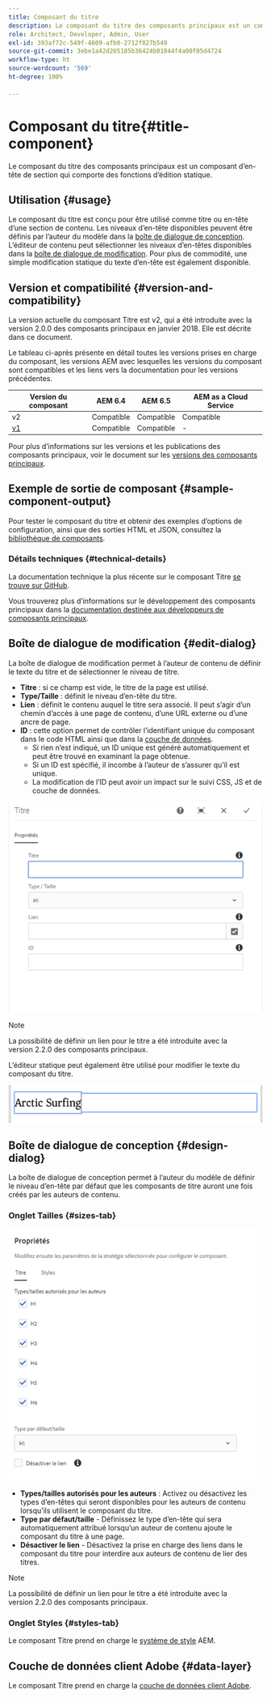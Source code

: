 ```yaml
---
title: Composant du titre
description: Le composant du titre des composants principaux est un composant d’en-tête de section qui comporte des fonctions d’édition statique.
role: Architect, Developer, Admin, User
exl-id: 393af72c-549f-4609-afb0-2712f827b549
source-git-commit: 3ebe1a42d265185b36424b01844f4a00f05d4724
workflow-type: ht
source-wordcount: '569'
ht-degree: 100%

---
```


# Composant du titre{#title-component}

Le composant du titre des composants principaux est un composant d’en-tête de section qui comporte des fonctions d’édition statique.

## Utilisation {#usage}

Le composant du titre est conçu pour être utilisé comme titre ou en-tête d’une section de contenu. Les niveaux d’en-tête disponibles peuvent être définis par l’auteur du modèle dans la [boîte de dialogue de conception](#design-dialog). L’éditeur de contenu peut sélectionner les niveaux d’en-têtes disponibles dans la [boîte de dialogue de modification](#edit-dialog). Pour plus de commodité, une simple modification statique du texte d’en-tête est également disponible.

## Version et compatibilité {#version-and-compatibility}

La version actuelle du composant Titre est v2, qui a été introduite avec la version 2.0.0 des composants principaux en janvier 2018. Elle est décrite dans ce document.

Le tableau ci-après présente en détail toutes les versions prises en charge du composant, les versions AEM avec lesquelles les versions du composant sont compatibles et les liens vers la documentation pour les versions précédentes.

| Version du composant | AEM 6.4 | AEM 6.5 | AEM as a Cloud Service |
|---|---|---|---|
| v2 | Compatible | Compatible | Compatible |
| [v1](v1/title-v1.md) | Compatible | Compatible | - |

Pour plus d’informations sur les versions et les publications des composants principaux, voir le document sur les [versions des composants principaux](/help/versions.md).

## Exemple de sortie de composant {#sample-component-output}

Pour tester le composant du titre et obtenir des exemples d’options de configuration, ainsi que des sorties HTML et JSON, consultez la [bibliothèque de composants](https://adobe.com/go/aem_cmp_library_title_fr).

### Détails techniques {#technical-details}

La documentation technique la plus récente sur le composant Titre [se trouve sur GitHub](https://adobe.com/go/aem_cmp_tech_title_v2_fr).

Vous trouverez plus d’informations sur le développement des composants principaux dans la [documentation destinée aux développeurs de composants principaux](/help/developing/overview.md).

## Boîte de dialogue de modification {#edit-dialog}

La boîte de dialogue de modification permet à l’auteur de contenu de définir le texte du titre et de sélectionner le niveau de titre.

* **Titre** : si ce champ est vide, le titre de la page est utilisé.
* **Type/Taille** : définit le niveau d’en-tête du titre.
* **Lien** : définit le contenu auquel le titre sera associé. Il peut s’agir d’un chemin d’accès à une page de contenu, d’une URL externe ou d’une ancre de page.
* **ID** : cette option permet de contrôler l’identifiant unique du composant dans le code HTML ainsi que dans la [couche de données](/help/developing/data-layer/overview.md).
   * Si rien n’est indiqué, un ID unique est généré automatiquement et peut être trouvé en examinant la page obtenue.
   * Si un ID est spécifié, il incombe à l’auteur de s’assurer qu’il est unique.
   * La modification de l’ID peut avoir un impact sur le suivi CSS, JS et de couche de données.

![Boîte de dialogue de modification du composant Titre](/help/assets/title-edit.png)

>[!NOTE]
>
>La possibilité de définir un lien pour le titre a été introduite avec la version 2.2.0 des composants principaux.

L’éditeur statique peut également être utilisé pour modifier le texte du composant du titre.

![Modification statique du composant Titre](/help/assets/title-edit-inline.png)

## Boîte de dialogue de conception {#design-dialog}

La boîte de dialogue de conception permet à l’auteur du modèle de définir le niveau d’en-tête par défaut que les composants de titre auront une fois créés par les auteurs de contenu.

### Onglet Tailles {#sizes-tab}

![Boîte de dialogue de conception du composant Titre](/help/assets/title-design.png)

* **Types/tailles autorisés pour les auteurs** : Activez ou désactivez les types d’en-têtes qui seront disponibles pour les auteurs de contenu lorsqu’ils utilisent le composant du titre.
* **Type par défaut/taille** - Définissez le type d’en-tête qui sera automatiquement attribué lorsqu’un auteur de contenu ajoute le composant du titre à une page.
* **Désactiver le lien** - Désactivez la prise en charge des liens dans le composant du titre pour interdire aux auteurs de contenu de lier des titres.

>[!NOTE]
>
>La possibilité de définir un lien pour le titre a été introduite avec la version 2.2.0 des composants principaux.

### Onglet Styles {#styles-tab}

Le composant Titre prend en charge le [système de style](/help/get-started/authoring.md#component-styling) AEM.

## Couche de données client Adobe {#data-layer}

Le composant Titre prend en charge la [couche de données client Adobe](/help/developing/data-layer/overview.md).
